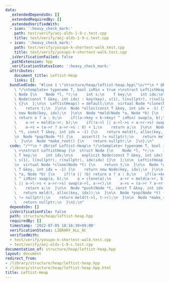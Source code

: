 ```yaml
---
data:
  _extendedDependsOn: []
  _extendedRequiredBy: []
  _extendedVerifiedWith:
  - icon: ':heavy_check_mark:'
    path: test/verify/aoj-alds-1-9-c.test.cpp
    title: test/verify/aoj-alds-1-9-c.test.cpp
  - icon: ':heavy_check_mark:'
    path: test/verify/yosupo-k-shortest-walk.test.cpp
    title: test/verify/yosupo-k-shortest-walk.test.cpp
  _isVerificationFailed: false
  _pathExtension: hpp
  _verificationStatusIcon: ':heavy_check_mark:'
  attributes:
    document_title: Leftist-Heap
    links: []
  bundledCode: "#line 1 \"structure/heap/leftist-heap.hpp\"\n/**\n * @brief Leftist-Heap\n\
    \ */\ntemplate< typename T, bool isMin = true >\nstruct LeftistHeap {\n  struct\
    \ Node {\n    Node *l, *r;\n    int s;\n    T key;\n    int idx;\n\n    explicit\
    \ Node(const T &key, int idx) : key(key), s(1), l(nullptr), r(nullptr), idx(idx)\
    \ {}\n  };\n\n  LeftistHeap() = default;\n\n  virtual Node *clone(Node *t) {\n\
    \    return t;\n  }\n\n  Node *alloc(const T &key, int idx = -1) {\n    return\
    \ new Node(key, idx);\n  }\n\n  Node *meld(Node *a, Node *b) {\n    if(!a || !b)\
    \ return a ? a : b;\n    if((a->key < b->key) ^ isMin) swap(a, b);\n    a = clone(a);\n\
    \    a->r = meld(a->r, b);\n    if(!a->l || a->l->s < a->r->s) swap(a->l, a->r);\n\
    \    a->s = (a->r ? a->r->s : 0) + 1;\n    return a;\n  }\n\n  Node *push(Node\
    \ *t, const T &key, int idx = -1) {\n    return meld(t, alloc(key, idx));\n  }\n\
    \n  Node *pop(Node *t) {\n    assert(t != nullptr);\n    return meld(t->l, t->r);\n\
    \  }\n\n  Node *make_root() {\n    return nullptr;\n  }\n};\n"
  code: "/**\n * @brief Leftist-Heap\n */\ntemplate< typename T, bool isMin = true\
    \ >\nstruct LeftistHeap {\n  struct Node {\n    Node *l, *r;\n    int s;\n   \
    \ T key;\n    int idx;\n\n    explicit Node(const T &key, int idx) : key(key),\
    \ s(1), l(nullptr), r(nullptr), idx(idx) {}\n  };\n\n  LeftistHeap() = default;\n\
    \n  virtual Node *clone(Node *t) {\n    return t;\n  }\n\n  Node *alloc(const\
    \ T &key, int idx = -1) {\n    return new Node(key, idx);\n  }\n\n  Node *meld(Node\
    \ *a, Node *b) {\n    if(!a || !b) return a ? a : b;\n    if((a->key < b->key)\
    \ ^ isMin) swap(a, b);\n    a = clone(a);\n    a->r = meld(a->r, b);\n    if(!a->l\
    \ || a->l->s < a->r->s) swap(a->l, a->r);\n    a->s = (a->r ? a->r->s : 0) + 1;\n\
    \    return a;\n  }\n\n  Node *push(Node *t, const T &key, int idx = -1) {\n \
    \   return meld(t, alloc(key, idx));\n  }\n\n  Node *pop(Node *t) {\n    assert(t\
    \ != nullptr);\n    return meld(t->l, t->r);\n  }\n\n  Node *make_root() {\n \
    \   return nullptr;\n  }\n};\n"
  dependsOn: []
  isVerificationFile: false
  path: structure/heap/leftist-heap.hpp
  requiredBy: []
  timestamp: '2022-07-05 18:16:30+09:00'
  verificationStatus: LIBRARY_ALL_AC
  verifiedWith:
  - test/verify/yosupo-k-shortest-walk.test.cpp
  - test/verify/aoj-alds-1-9-c.test.cpp
documentation_of: structure/heap/leftist-heap.hpp
layout: document
redirect_from:
- /library/structure/heap/leftist-heap.hpp
- /library/structure/heap/leftist-heap.hpp.html
title: Leftist-Heap
---
```

